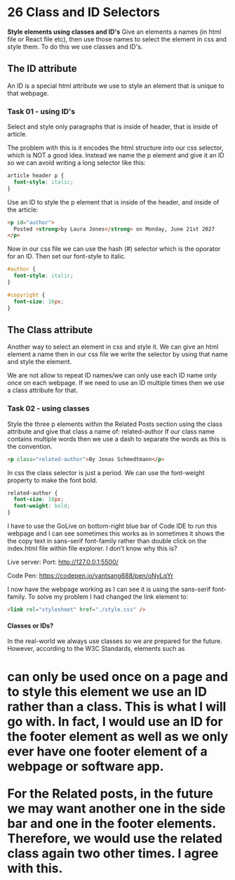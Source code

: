# 26 Class and ID Selectors

**Style elements using classes and ID's**
Give an elements a names (in html file or React file etc), then use those names to select the element in css and style them. To do this we use classes and ID's.

## The ID attribute

An ID is a special html attribute we use to style an element that is unique to that webpage.

### Task 01 - using ID's

Select and style only paragraphs that is inside of header, that is inside of article.

The problem with this is it encodes the html structure into our css selector, which is NOT a good idea. Instead we name the p element and give it an ID so we can avoid writing a long selector like this:

```css
article header p {
  font-style: italic;
}
```

Use an ID to style the p element that is inside of the header, and inside of the article:

```html
<p id="author">
  Posted <strong>by Laura Jones</strong> on Monday, June 21st 2027
</p>
```

Now in our css file we can use the hash (#) selector which is the oporator for an ID. Then set our font-style to italic.

```css
#author {
  font-style: italic;
}
```

```css
#copyright {
  font-size: 16px;
}
```

## The Class attribute

Another way to select an element in css and style it. We can give an html element a name then in our css file we write the selector by using that name and style the element.

We are not allow to repeat ID names/we can only use each ID name only once on each webpage. If we need to use an ID multiple times then we use a class attribute for that.

### Task 02 - using classes

Style the three p elements within the Related Posts section using the class attribute and give that class a name of: related-author
If our class name contains multiple words then we use a dash to separate the words as this is the convention.

```html
<p class="related-author">By Jonas Schmedtmann</p>
```

In css the class selector is just a period. We can use the font-weight property to make the font bold.

```css
related-author {
  font-size: 18px;
  font-weight: bold;
}
```

I have to use the GoLive on bottom-right blue bar of Code IDE to run this webpage and I can see sometimes this works as in sometimes it shows the the copy text in sans-serif font-family rather than double click on the index.html file within file explorer. I don't know why this is?

Live server:
Port: http://127.0.0.1:5500/

Code Pen:
https://codepen.io/vantsang888/pen/oNyLqYr

I now have the webpage working as I can see it is using the sans-serif font-family. To solve my problem I had changed the link element to:

```html
<link rel="stylesheet" href="./style.css" />
```

#### Classes or IDs?

In the real-world we always use classes so we are prepared for the future. However, according to the W3C Standards, elements such as <h1> can only be used once on a page and to style this element we use an ID rather than a class. This is what I will go with. In fact, I would use an ID for the footer element as well as we only ever have one footer element of a webpage or software app.

For the Related posts, in the future we may want another one in the side bar and one in the footer elements. Therefore, we would use the related class again two other times. I agree with this.
